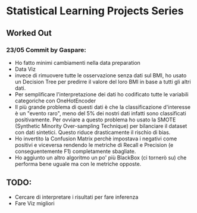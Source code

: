 # Statistical Learning Projects Series 
## Worked Out 

### 23/05 Commit by Gaspare:
- Ho fatto minimi cambiamenti nella data preparation 
- Data Viz
- invece di rimuovere tutte le osservazione senza dati sul BMI, ho usato un Decision Tree per predirre il valore del loro BMI in base a tutti gli altri dati. 
- Per semplificare l'interpretazione dei dati ho codificato tutte le variabili categoriche con OneHotEncoder 
- Il più grande problema di questi dati è che la classificazione d'interesse è un "evento raro", meno del 5% dei nostri dati infatti sono classificati positivamente. Per ovviare a questo problema ho usato la SMOTE (Synthetic Minority Over-sampling Technique) per bilanciare il dataset con dati sintetici. Questo riduce drasticamente il rischio di bias.
- Ho invertito la Confusion Matrix perchè impostava i negativi come positivi e viceversa rendendo le metriche di Recall e Precision (e conseguentemente F1) completamente sbagliate.
- Ho aggiunto un altro algoritmo un po' più BlackBox (ci tornerò su) che performa bene uguale ma con le metriche opposte. 



## TODO:
- Cercare di interpretare i risultati per fare inferenza
- Fare Viz migliori 

